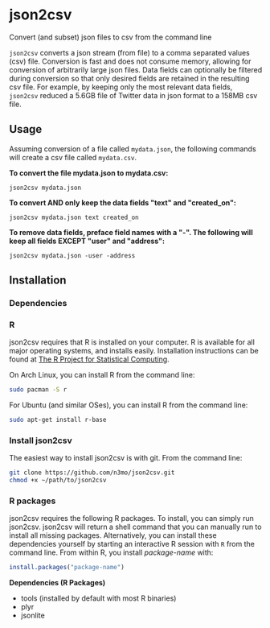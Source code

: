 # json2csv
Convert (and subset) json files to csv from the command line

`json2csv` converts a json stream (from file) to a comma separated values (csv) file. Conversion is fast and does not consume memory, allowing for conversion of arbitrarily large json files. Data fields can optionally be filtered during conversion so that only desired fields are retained in the resulting csv file. For example, by keeping only the most relevant data fields, `json2csv` reduced a 5.6GB file of Twitter data in json format to a 158MB csv file.

## Usage

Assuming conversion of a file called `mydata.json`, the following commands will create a csv file called `mydata.csv`.

**To convert the file mydata.json to mydata.csv:**

    json2csv mydata.json

**To convert AND only keep the data fields "text" and "created_on":**

    json2csv mydata.json text created_on

**To remove data fields, preface field names with a "-". The following will keep all fields EXCEPT "user" and "address":**

    json2csv mydata.json -user -address

## Installation

### Dependencies

### R

json2csv requires that R is installed on your computer. R is available for all major operating systems, and installs easily. Installation instructions can be found at [The R Project for Statistical Computing](http://www.r-project.org/).

On Arch Linux, you can install R from the command line:

```sh
sudo pacman -S r
```

For Ubuntu (and similar OSes), you can install R from the command line:

```sh
sudo apt-get install r-base
```

### Install json2csv

The easiest way to install json2csv is with git. From the command line:

```sh
git clone https://github.com/n3mo/json2csv.git
chmod +x ~/path/to/json2csv
```

### R packages
json2csv requires the following R packages. To install, you can simply run json2csv. json2csv will return a shell command that you can manually run to install all missing packages. Alternatively, you can install these dependencies yourself by starting an interactive R session with `R` from the command line. From within R, you install *package-name* with:

```R
install.packages("package-name")
```

**Dependencies (R Packages)**
- tools (installed by default with most R binaries)
- plyr
- jsonlite
